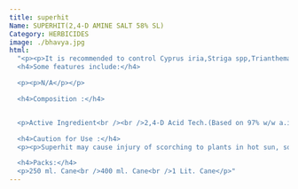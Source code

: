 ```yaml
---
title: superhit
Name: SUPERHIT(2,4-D AMINE SALT 58% SL)
Category: HERBICIDES
image: ./bhavya.jpg
html:
  "<p><p>It is recommended to control Cyprus iria,Striga spp,Trianthema spp.,Tridax procumbens,Digera arvensis of sorghum,Trianthema monogyna,Amaranthus spp.,etc of maize,Chenopodium album,Asphodelus tenuefolius,Fumaria spp,Malilotus alba,Spergula arvensis of wheat,Eichhornia crassipes of aquatic weeds and other weeds of sugarcane,Rice,Potato,Tea and non crop area.<br /><br /></p></p>
  <h4>Some features include:</h4>

  <p><p>N/A</p></p>

  <h4>Composition :</h4>


  <p>Active Ingredient<br /><br />2,4-D Acid Tech.(Based on 97% w/w a.i.) 59% w/w<br /><br />Dimethyl amine 30% w/w<br /><br />Sequestering agent 1% w/w<br /><br />(Lignin sulphonate) Dilunet (Aqua) 10% w/w</p>

  <h4>Caution for Use :</h4>
  <p><p>Superhit may cause injury of scorching to plants in hot sun, so spraying should be done in morning or evening .Avoid spray getting into eyes or nose, Wear protective clothing rubber gloves, face shield and dust mask.<br /><br />Do not eat,drink or smoke while spray .Wash hands and body parts exposed to during with soap and water.<br /><br />Keep for away from children , animal feed, food stuff, Store in cool and dry place. Destory empty containers .Do not use empty containers for storage of food,grains and animal feed.<br />Symptoms of poisoning :<br /><br />Irritation to eyes and skin<br />Antidote<br /><br />Quinidine sulphate may be given to control myotonia or suppress abnormal ventricular cardiac rhythm.Treat symptomatically</p></p>

  <h4>Packs:</h4>
  <p>250 ml. Cane<br />400 ml. Cane<br />1 Lit. Cane</p>"
---
```

